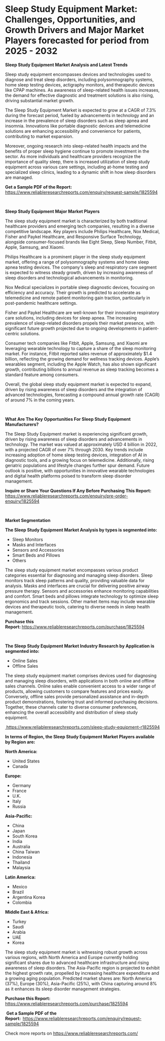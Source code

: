 <p><h1>Sleep Study Equipment Market: Challenges, Opportunities, and Growth Drivers and Major Market Players forecasted for period from 2025 - 2032</h1></p><p><strong>Sleep Study Equipment Market Analysis and Latest Trends</strong></p>
<p><p>Sleep study equipment encompasses devices and technologies used to diagnose and treat sleep disorders, including polysomnography systems, home sleep testing devices, actigraphy monitors, and therapeutic devices like CPAP machines. As awareness of sleep-related health issues increases, the demand for effective diagnostic and treatment solutions is also rising, driving substantial market growth.</p><p>The Sleep Study Equipment Market is expected to grow at a CAGR of 7.3% during the forecast period, fueled by advancements in technology and an increase in the prevalence of sleep disorders such as sleep apnea and insomnia. Innovations like portable diagnostic devices and telemedicine solutions are enhancing accessibility and convenience for patients, contributing to market expansion. </p><p>Moreover, ongoing research into sleep-related health impacts and the benefits of proper sleep hygiene continue to promote investment in the sector. As more individuals and healthcare providers recognize the importance of quality sleep, there is increased utilization of sleep study equipment across various care settings, including at-home testing and specialized sleep clinics, leading to a dynamic shift in how sleep disorders are managed.</p></p>
<p><strong>Get a Sample PDF of the Report:&nbsp;</strong> <a href="https://www.reliableresearchreports.com/enquiry/request-sample/1825594?utm_campaign=3283&utm_medium=2&utm_source=Github&utm_content=ia&utm_term=04042025&utm_id=sleep-study-equipment">https://www.reliableresearchreports.com/enquiry/request-sample/1825594</a></p>
<p>&nbsp;</p>
<p><strong>Sleep Study Equipment Major Market Players</strong></p>
<p><p>The sleep study equipment market is characterized by both traditional healthcare providers and emerging tech companies, resulting in a diverse competitive landscape. Key players include Philips Healthcare, Nox Medical, Fisher and Paykel Healthcare, and Responsive Surface Technology, alongside consumer-focused brands like Eight Sleep, Sleep Number, Fitbit, Apple, Samsung, and Xiaomi.</p><p>Philips Healthcare is a prominent player in the sleep study equipment market, offering a range of polysomnography systems and home sleep apnea testing devices. The company's sleep and respiratory care segment is expected to witness steady growth, driven by increasing awareness of sleep disorders and technological advancements in monitoring.</p><p>Nox Medical specializes in portable sleep diagnostic devices, focusing on efficiency and accuracy. Their growth is predicted to accelerate as telemedicine and remote patient monitoring gain traction, particularly in post-pandemic healthcare settings.</p><p>Fisher and Paykel Healthcare are well-known for their innovative respiratory care solutions, including devices for sleep apnea. The increasing prevalence of sleep-related disorders propels their market presence, with significant future growth projected due to ongoing developments in patient-centric solutions.</p><p>Consumer tech companies like Fitbit, Apple, Samsung, and Xiaomi are leveraging wearable technology to capture a share of the sleep monitoring market. For instance, Fitbit reported sales revenue of approximately $1.4 billion, reflecting the growing demand for wellness tracking devices. Apple’s wearables segment, including the Apple Watch, has also shown significant growth, contributing billions to annual revenue as sleep tracking becomes a standard feature among consumers.</p><p>Overall, the global sleep study equipment market is expected to expand, driven by rising awareness of sleep disorders and the integration of advanced technologies, forecasting a compound annual growth rate (CAGR) of around 7% in the coming years.</p></p>
<p>&nbsp;</p>
<p><strong>What Are The Key Opportunities For Sleep Study Equipment Manufacturers?</strong></p>
<p><p>The Sleep Study Equipment market is experiencing significant growth, driven by rising awareness of sleep disorders and advancements in technology. The market was valued at approximately USD 4 billion in 2022, with a projected CAGR of over 7% through 2030. Key trends include increasing adoption of home sleep testing devices, integration of AI in diagnostic tools, and a growing focus on telemedicine. Additionally, rising geriatric populations and lifestyle changes further spur demand. Future outlook is positive, with opportunities in innovative wearable technologies and digital health platforms poised to transform sleep disorder management.</p></p>
<p><strong>Inquire or Share Your Questions If Any Before Purchasing This Report:</strong> <a href="https://www.reliableresearchreports.com/enquiry/pre-order-enquiry/1825594?utm_campaign=3283&utm_medium=2&utm_source=Github&utm_content=ia&utm_term=04042025&utm_id=sleep-study-equipment">https://www.reliableresearchreports.com/enquiry/pre-order-enquiry/1825594</a></p>
<p>&nbsp;</p>
<p><strong>Market Segmentation</strong></p>
<p><strong>The Sleep Study Equipment Market Analysis by types is segmented into:</strong></p>
<p><ul><li>Sleep Monitors</li><li>Masks and Interfaces</li><li>Sensors and Accessories</li><li>Smart Beds and Pillows</li><li>Others</li></ul></p>
<p><p>The sleep study equipment market encompasses various product categories essential for diagnosing and managing sleep disorders. Sleep monitors track sleep patterns and quality, providing valuable data for analysis. Masks and interfaces are crucial for delivering positive airway pressure therapy. Sensors and accessories enhance monitoring capabilities and comfort. Smart beds and pillows integrate technology to optimize sleep ergonomics and track sessions. Other market items may include wearable devices and therapeutic tools, catering to diverse needs in sleep health management.</p></p>
<p><strong>Purchase this Report:&nbsp;</strong><a href="https://www.reliableresearchreports.com/purchase/1825594?utm_campaign=3283&utm_medium=2&utm_source=Github&utm_content=ia&utm_term=04042025&utm_id=sleep-study-equipment">https://www.reliableresearchreports.com/purchase/1825594</a></p>
<p>&nbsp;</p>
<p><strong>The Sleep Study Equipment Market Industry Research by Application is segmented into:</strong></p>
<p><ul><li>Online Sales</li><li>Offline Sales</li></ul></p>
<p><p>The sleep study equipment market comprises devices used for diagnosing and managing sleep disorders, with applications in both online and offline sales channels. Online sales enable convenient access to a wider range of products, allowing customers to compare features and prices easily. Conversely, offline sales provide personalized assistance and in-depth product demonstrations, fostering trust and informed purchasing decisions. Together, these channels cater to diverse consumer preferences, enhancing the overall accessibility and distribution of sleep study equipment.</p></p>
<p><a href="https://www.reliableresearchreports.com/sleep-study-equipment-r1825594?utm_campaign=3283&utm_medium=2&utm_source=Github&utm_content=ia&utm_term=04042025&utm_id=sleep-study-equipment">&nbsp;https://www.reliableresearchreports.com/sleep-study-equipment-r1825594</a></p>
<p><strong>In terms of Region, the Sleep Study Equipment Market Players available by Region are:</strong></p>
<p>
    <p> <strong> North America: </strong>
        <ul>
            <li>United States</li>
            <li>Canada</li>
        </ul>
        </p> 
    <p> <strong> Europe: </strong>
        <ul>
            <li>Germany</li>
            <li>France</li>
            <li>U.K.</li>
            <li>Italy</li>
            <li>Russia</li>
        </ul>
        </p> 
    <p> <strong> Asia-Pacific: </strong>
        <ul>
            <li>China</li>
            <li>Japan</li>
            <li>South Korea</li>
            <li>India</li>
            <li>Australia</li>
            <li>China Taiwan</li>
            <li>Indonesia</li>
            <li>Thailand</li>
            <li>Malaysia</li>
        </ul>
        </p> 
    <p> <strong> Latin America: </strong>
        <ul>
            <li>Mexico</li>
            <li>Brazil</li>
            <li>Argentina Korea</li>
            <li>Colombia</li>
        </ul>
        </p> 
    <p> <strong> Middle East & Africa: </strong>
        <ul>
            <li>Turkey</li>
            <li>Saudi</li>
            <li>Arabia</li>
            <li>UAE</li>
            <li>Korea</li>
        </ul>
    </p>
    </p>
<p><p>The sleep study equipment market is witnessing robust growth across various regions, with North America and Europe currently holding significant shares due to advanced healthcare infrastructure and rising awareness of sleep disorders. The Asia-Pacific region is projected to exhibit the highest growth rate, propelled by increasing healthcare expenditure and a growing aging population. Predicted market shares are: North America (37%), Europe (30%), Asia-Pacific (25%), with China capturing around 8% as it enhances its sleep disorder management strategies.</p></p>
<p><strong>Purchase this Report: </strong><a href="https://www.reliableresearchreports.com/purchase/1825594?utm_campaign=3283&utm_medium=2&utm_source=Github&utm_content=ia&utm_term=04042025&utm_id=sleep-study-equipment">https://www.reliableresearchreports.com/purchase/1825594</a></p>
<p>&nbsp;<strong>Get a Sample PDF of the Report:&nbsp;&nbsp;</strong><a href="https://www.reliableresearchreports.com/enquiry/request-sample/1825594?utm_campaign=3283&utm_medium=2&utm_source=Github&utm_content=ia&utm_term=04042025&utm_id=sleep-study-equipment">https://www.reliableresearchreports.com/enquiry/request-sample/1825594</a></p>
<p><strong></strong></p>
<p>Check more reports on <a href="https://www.reliableresearchreports.com/?utm_campaign=3283&utm_medium=2&utm_source=Github&utm_content=ia&utm_term=04042025&utm_id=sleep-study-equipment">https://www.reliableresearchreports.com/</a></p>